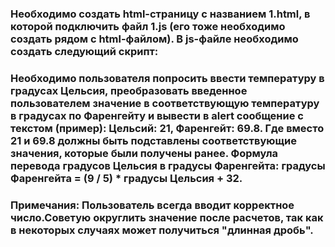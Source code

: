 ﻿### Необходимо создать html-страницу с названием 1.html, в которой подключить файл 1.js (его тоже необходимо создать рядом с html-файлом). В js-файле необходимо создать следующий скрипт:
### Необходимо пользователя попросить ввести температуру в градусах Цельсия, преобразовать введенное пользователем значение в соответствующую температуру в градусах по Фаренгейту и вывести в alert сообщение с текстом (пример): Цельсий: 21, Фаренгейт: 69.8. Где вместо 21 и 69.8 должны быть подставлены соответствующие значения, которые были получены ранее. Формула перевода градусов Цельсия в градусы Фаренгейта: **градусы Фаренгейта = (9 / 5) * градусы Цельсия + 32**. 
### Примечания: Пользователь всегда вводит корректное число.Советую округлить значение после расчетов, так как в некоторых случаях может получиться "длинная дробь".